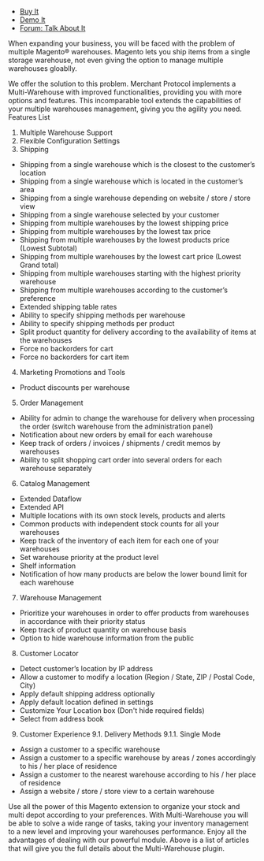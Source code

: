 
 - [Buy It](https://merchantprotocol.com/store/magento-extensions/magento-v1-0/multi-warehouse-plus.html)
 - [Demo It](http://demo.merchantprotocol.com/M1-warehouse-plus/)
 - [Forum: Talk About It](https://merchantprotocol.com/forums/forum/magento-plugin-forum/multiple-warehouse-inventory-management-plus-pricing/)

When expanding your business, you will be faced with the problem of multiple Magento® warehouses. Magento lets you ship items from a single storage warehouse, not even giving the option to manage multiple warehouses gloablly.

We offer the solution to this problem. Merchant Protocol implements a Multi-Warehouse with improved functionalities, providing you with more options and features. This incomparable tool extends the capabilities of your multiple warehouses management, giving you the agility you need.
Features List
1. Multiple Warehouse Support
2. Flexible Configuration Settings
3. Shipping

 - Shipping from a single warehouse which is the closest to the customer’s location
 - Shipping from a single warehouse which is located in the customer’s area
 - Shipping from a single warehouse depending on website / store / store view
 - Shipping from a single warehouse selected by your customer
 - Shipping from multiple warehouses by the lowest shipping price
 - Shipping from multiple warehouses by the lowest tax price
 - Shipping from multiple warehouses by the lowest products price (Lowest Subtotal)
 - Shipping from multiple warehouses by the lowest cart price (Lowest Grand total)
 - Shipping from multiple warehouses starting with the highest priority warehouse
 - Shipping from multiple warehouses according to the customer’s preference
 - Extended shipping table rates
 - Ability to specify shipping methods per warehouse
 - Ability to specify shipping methods per product
 - Split product quantity for delivery according to the availability of items at the warehouses
 - Force no backorders for cart
 - Force no backorders for cart item

4. Marketing Promotions and Tools

 - Product discounts per warehouse

5. Order Management

 - Ability for admin to change the warehouse for delivery when processing the order (switch warehouse from the administration panel)
 - Notification about new orders by email for each warehouse
 - Keep track of orders / invoices / shipments / credit memos by warehouses
 - Ability to split shopping cart order into several orders for each warehouse separately

6. Catalog Management

 - Extended Dataflow
 - Extended API
 - Multiple locations with its own stock levels, products and alerts
 - Common products with independent stock counts for all your warehouses
 - Keep track of the inventory of each item for each one of your warehouses
 - Set warehouse priority at the product level
 - Shelf information
 - Notification of how many products are below the lower bound limit for each warehouse

7. Warehouse Management

 - Prioritize your warehouses in order to offer products from warehouses in accordance with their priority status
 - Keep track of product quantity on warehouse basis
 - Option to hide warehouse information from the public 

8. Customer Locator

 - Detect customer’s location by IP address
 - Allow a customer to modify a location (Region / State, ZIP / Postal Code, City)
 - Apply default shipping address optionally
 - Apply default location defined in settings
 - Customize Your Location box (Don't hide required fields)
 - Select from address book

9. Customer Experience
9.1. Delivery Methods
9.1.1. Single Mode

 - Assign a customer to a specific warehouse
 - Assign a customer to a specific warehouse by areas / zones accordingly to his / her place of residence
 - Assign a customer to the nearest warehouse according to his / her place of residence
 - Assign a website / store / store view to a certain warehouse
 

Use all the power of this Magento extension to organize your stock and multi depot according to your preferences. With Multi-Warehouse you will be able to solve a wide range of tasks, taking your inventory management to a new level and improving your warehouses performance. Enjoy all the advantages of dealing with our powerful module. Above is a list of articles that will give you the full details about the Multi-Warehouse plugin.
